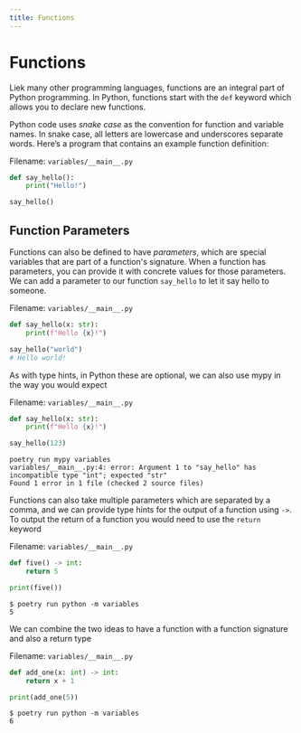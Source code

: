 ```yaml
---
title: Functions
---
```


# Functions

Liek many other programming languages, functions are an integral part of Python programming. In Python, functions start with the `def` keyword which allows you to declare new functions.

Python code uses _snake case_ as the convention for function and variable names. In snake case, all letters are lowercase and underscores separate words. Here’s a program that contains an example function definition:

Filename: `variables/__main__.py`

```py
def say_hello():
    print("Hello!")

say_hello()
```

## Function Parameters

Functions can also be defined to have _parameters_, which are special variables that are part of a function's signature. When a function has parameters, you can provide it with concrete values for those parameters. We can add a parameter to our function `say_hello` to let it say hello to someone.

Filename: `variables/__main__.py`

```py
def say_hello(x: str):
    print(f"Hello {x}!")

say_hello("world")
# Hello world!
```

As with type hints, in Python these are optional, we can also use mypy in the way you would expect

Filename: `variables/__main__.py`

```py
def say_hello(x: str):
    print(f"Hello {x}!")

say_hello(123)
```

```console
poetry run mypy variables
variables/__main__.py:4: error: Argument 1 to "say_hello" has incompatible type "int"; expected "str"
Found 1 error in 1 file (checked 2 source files)
```

Functions can also take multiple parameters which are separated by a comma, and we can provide type hints for the output of a function using `->`. To output the return of a function you would need to use the `return` keyword

Filename: `variables/__main__.py`

```py
def five() -> int:
    return 5

print(five())
```

```console
$ poetry run python -m variables
5
```

We can combine the two ideas to have a function with a function signature and also a return type

Filename: `variables/__main__.py`

```py
def add_one(x: int) -> int:
    return x + 1

print(add_one(5))
```

```console
$ poetry run python -m variables
6
```
